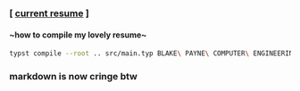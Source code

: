 ### \[ [current resume](/BLAKE%20PAYNE%20COMPUTER%20ENGINEERING%2008-05-2025.pdf) \]

#### ~how to compile my lovely resume~
```bash
typst compile --root .. src/main.typ BLAKE\ PAYNE\ COMPUTER\ ENGINEERING\ 08-20-2025.pdf
```

### markdown is now cringe btw